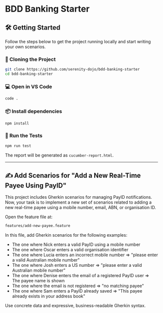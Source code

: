 # BDD Banking Starter

## 🛠 Getting Started

Follow the steps below to get the project running locally and start writing your own scenarios.

### 🚀 Cloning the Project

```bash
git clone https://github.com/serenity-dojo/bdd-banking-starter
cd bdd-banking-starter
```

### 💻 Open in VS Code

```bash
code .
```

### 📦 Install dependencies

```bash
npm install
```

### 🧪 Run the Tests

```bash
npm run test
```

The report will be generated as `cucumber-report.html`.

---

## ✍️ Add Scenarios for "Add a New Real-Time Payee Using PayID"

This project includes Gherkin scenarios for managing PayID notifications. Now, your task is to implement a new set of scenarios related to adding a new real-time payee using a mobile number, email, ABN, or organisation ID.

Open the feature file at:

```bash
features/add-new-payee.feature
```

In this file, add Gherkin scenarios for the following examples:

- The one where Nick enters a valid PayID using a mobile number
- The one where Oscar enters a valid organisation identifier
- The one where Lucia enters an incorrect mobile number ⇒ "please enter a valid Australian mobile number"
- The one where Josh enters a US number ⇒ "please enter a valid Australian mobile number"
- The one where Denise enters the email of a registered PayID user ⇒ The payee name is shown
- The one where the email is not registered ⇒ "no matching payee"
- The one where Sam enters a PayID already saved ⇒ "This payee already exists in your address book"

Use concrete data and expressive, business-readable Gherkin syntax.
